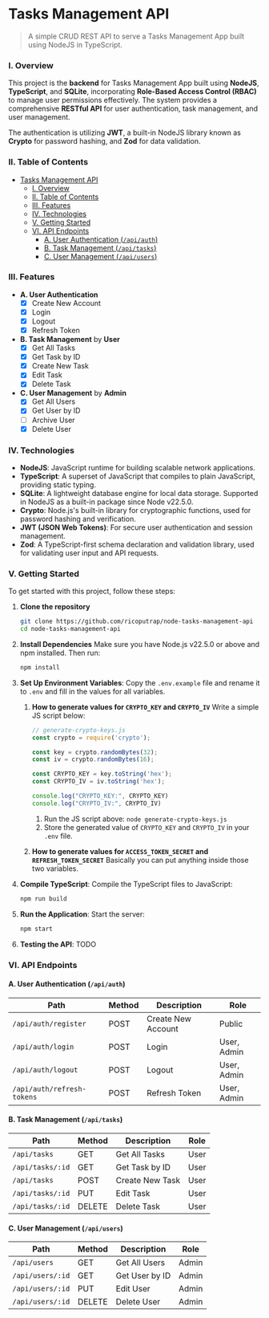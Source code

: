 # Tasks Management API

> A simple CRUD REST API to serve a Tasks Management App built using NodeJS in TypeScript.

### I. Overview

This project is the **backend** for Tasks Management App built using **NodeJS**, **TypeScript**, and **SQLite**, incorporating **Role-Based Access Control (RBAC)** to manage user permissions effectively. The system provides a comprehensive **RESTful API** for user authentication, task management, and user management.

The authentication is utilizing **JWT**, a built-in NodeJS library known as **Crypto** for password hashing, and **Zod** for data validation.

### II. Table of Contents

- [Tasks Management API](#tasks-management-api)
    - [I. Overview](#i-overview)
    - [II. Table of Contents](#ii-table-of-contents)
    - [III. Features](#iii-features)
    - [IV. Technologies](#iv-technologies)
    - [V. Getting Started](#v-getting-started)
    - [VI. API Endpoints](#vi-api-endpoints)
      - [A. User Authentication (`/api/auth`)](#a-user-authentication-apiauth)
      - [B. Task Management (`/api/tasks`)](#b-task-management-apitasks)
      - [C. User Management (`/api/users`)](#c-user-management-apiusers)

### III. Features

- **A. User Authentication**
  - [x] Create New Account
  - [x] Login
  - [x] Logout
  - [x] Refresh Token
- **B. Task Management** by **User**
  - [x] Get All Tasks
  - [x] Get Task by ID
  - [x] Create New Task
  - [x] Edit Task
  - [x] Delete Task
- **C. User Management** by **Admin**
  - [x] Get All Users
  - [x] Get User by ID
  - [ ] Archive User
  - [x] Delete User

### IV. Technologies

- **NodeJS**: JavaScript runtime for building scalable network applications.
- **TypeScript**: A superset of JavaScript that compiles to plain JavaScript, providing static typing.
- **SQLite**: A lightweight database engine for local data storage. Supported in NodeJS as a built-in package since Node v22.5.0.
- **Crypto**: Node.js's built-in library for cryptographic functions, used for password hashing and verification.
- **JWT (JSON Web Tokens)**: For secure user authentication and session management.
- **Zod**: A TypeScript-first schema declaration and validation library, used for validating user input and API requests.

### V. Getting Started

To get started with this project, follow these steps:

1. **Clone the repository**
    ```bash
    git clone https://github.com/ricoputrap/node-tasks-management-api
    cd node-tasks-management-api
    ```

2. **Install Dependencies**
  Make sure you have Node.js v22.5.0 or above and npm installed. Then run:
    ```bash
    npm install
    ```

3. **Set Up Environment Variables**:
  Copy the `.env.example` file and rename it to `.env` and fill in the values for all variables.

     1. **How to generate values for `CRYPTO_KEY` and `CRYPTO_IV`**
       Write a simple JS script below:
         ```javascript
         // generate-crypto-keys.js
         const crypto = require('crypto');

         const key = crypto.randomBytes(32);
         const iv = crypto.randomBytes(16);

         const CRYPTO_KEY = key.toString('hex');
         const CRYPTO_IV = iv.toString('hex');

         console.log("CRYPTO_KEY:", CRYPTO_KEY)
         console.log("CRYPTO_IV:", CRYPTO_IV)
         ```

          1. Run the JS script above: `node generate-crypto-keys.js`
          2. Store the generated value of `CRYPTO_KEY` and `CRYPTO_IV` in your `.env` file.

     2. **How to generate values for `ACCESS_TOKEN_SECRET` and `REFRESH_TOKEN_SECRET`**
      Basically you can put anything inside those two variables.

4. **Compile TypeScript**:
   Compile the TypeScript files to JavaScript:
   ```bash
   npm run build
   ```

5. **Run the Application**:
   Start the server:
   ```bash
   npm start
   ```

6. **Testing the API**:
   TODO

### VI. API Endpoints

#### A. User Authentication (`/api/auth`)
Path | Method | Description | Role
---|---|---|---
`/api/auth/register` | POST | Create New Account | Public
`/api/auth/login` | POST | Login | User, Admin
`/api/auth/logout` | POST | Logout | User, Admin
`/api/auth/refresh-tokens` | POST | Refresh Token | User, Admin

#### B. Task Management (`/api/tasks`)
Path | Method | Description | Role
---|---|---|---
`/api/tasks` | GET | Get All Tasks | User
`/api/tasks/:id` | GET | Get Task by ID | User
`/api/tasks` | POST | Create New Task | User
`/api/tasks/:id` | PUT | Edit Task | User
`/api/tasks/:id` | DELETE | Delete Task | User

#### C. User Management (`/api/users`)
Path | Method | Description | Role
---|---|---|---
`/api/users` | GET | Get All Users | Admin
`/api/users/:id` | GET | Get User by ID | Admin
`/api/users/:id` | PUT | Edit User | Admin
`/api/users/:id` | DELETE | Delete User | Admin